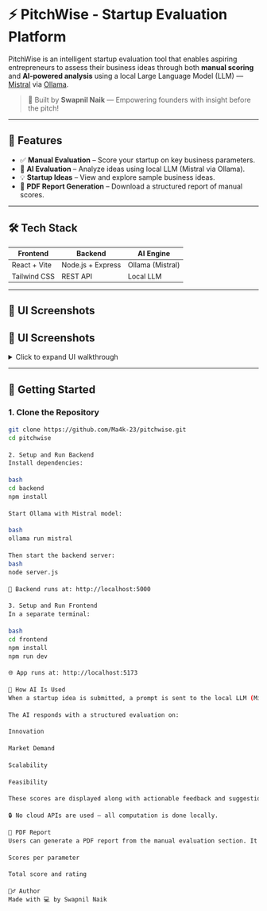 # ⚡ PitchWise - Startup Evaluation Platform

PitchWise is an intelligent startup evaluation tool that enables aspiring entrepreneurs to assess their business ideas through both **manual scoring** and **AI-powered analysis** using a local Large Language Model (LLM) — [Mistral](https://ollama.com/library/mistral) via [Ollama](https://ollama.com/).

> 🚀 Built by **Swapnil Naik** — Empowering founders with insight before the pitch!

---

## 📌 Features

- ✅ **Manual Evaluation** – Score your startup on key business parameters.
- 🤖 **AI Evaluation** – Analyze ideas using local LLM (Mistral via Ollama).
- 💡 **Startup Ideas** – View and explore sample business ideas.
- 📄 **PDF Report Generation** – Download a structured report of manual scores.

---

## 🛠️ Tech Stack

| Frontend         | Backend         | AI Engine        |
|------------------|------------------|------------------|
| React + Vite     | Node.js + Express | Ollama (Mistral) |
| Tailwind CSS     | REST API         | Local LLM        |

---

## 📸 UI Screenshots

## 📸 UI Screenshots

<details>
  <summary>Click to expand UI walkthrough</summary>

  <br>

## 📸 Screenshots

### 🏠 Home Page
![Home](./screenshots/1.png)  
Clean and modern landing page highlighting the power of local AI and manual scoring for startup evaluations.

---

### ⚙️ Choose Your Evaluation Method
![Evaluation Options](./screenshots/2.png)  
Users can choose between:
- **Manual Evaluation** (score key metrics)
- **AI Evaluation** (get insights from local AI)
- **Startup Ideas** (explore innovative ideas)

---

### 🔄 How It Works
![How It Works](./screenshots/3.png)  
Simple 3-step process:
1️⃣ Choose your method  
2️⃣ Input your idea  
3️⃣ Get actionable insights

---

### ❓ Why Choose PitchWise
![Why PitchWise](./screenshots/4.png)  
Key highlights:
- ✅ 100% Privacy-First  
- ⚡ Lightning Fast (local model)  
- 🧠 Expert Insights  
- 📊 Actionable Results

---

### 📝 Manual Startup Evaluation
![Manual Evaluation](./screenshots/5.png)  
Rate your startup on critical dimensions:  
- Innovation  
- Scalability  
- Market Demand  
- Revenue Potential  
- Team Capability  
➡️ Get an overall score and generate a **PDF Report**

---

### 🤖 AI Evaluation (Powered by Ollama + Mistral)
![AI Evaluation](./screenshots/6.png)  
Enter your startup description and get AI-powered insights – all running locally for complete privacy.

---

### 💡 Startup Ideas & Inspiration
![Startup Ideas](./screenshots/7.png)  
Browse trending startup ideas categorized by:
- FinTech, EdTech, HealthTech, Green Tech, SaaS, and more  
Each idea includes difficulty level and a brief concept summary.

</details>


---

## 🚀 Getting Started

### 1. Clone the Repository

```bash
git clone https://github.com/Ma4k-23/pitchwise.git
cd pitchwise

2. Setup and Run Backend
Install dependencies:

bash
cd backend
npm install

Start Ollama with Mistral model:

bash
ollama run mistral

Then start the backend server:
bash
node server.js

📍 Backend runs at: http://localhost:5000

3. Setup and Run Frontend
In a separate terminal:

bash
cd frontend
npm install
npm run dev

🌐 App runs at: http://localhost:5173

🧠 How AI Is Used
When a startup idea is submitted, a prompt is sent to the local LLM (Mistral) using Ollama.

The AI responds with a structured evaluation on:

Innovation

Market Demand

Scalability

Feasibility

These scores are displayed along with actionable feedback and suggestions.

🔒 No cloud APIs are used — all computation is done locally.

📝 PDF Report
Users can generate a PDF report from the manual evaluation section. It includes:

Scores per parameter

Total score and rating

🙋‍♂️ Author
Made with 💻 by Swapnil Naik

